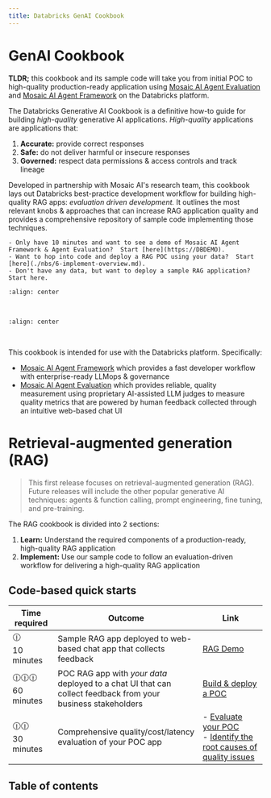 ```yaml
---
title: Databricks GenAI Cookbook
---
```


# GenAI Cookbook

**TLDR;** this cookbook and its sample code will take you from initial POC to high-quality production-ready application using [Mosaic AI Agent Evaluation](https://docs.databricks.com/generative-ai/agent-evaluation/index.html) and [Mosaic AI Agent Framework](https://docs.databricks.com/generative-ai/retrieval-augmented-generation.html) on the Databricks platform.

The Databricks Generative AI Cookbook is a definitive how-to guide for building *high-quality* generative AI applications. *High-quality* applications are applications that:
1. **Accurate:** provide correct responses
2. **Safe:** do not deliver harmful or insecure responses
3. **Governed:** respect data permissions & access controls and track lineage

Developed in partnership with Mosaic AI's research team, this cookbook lays out Databricks best-practice development workflow for building high-quality RAG apps: *evaluation driven development.* It outlines the most relevant knobs & approaches that can increase RAG application quality and provides a comprehensive repository of sample code implementing those techniques. 

```{important}
- Only have 10 minutes and want to see a demo of Mosaic AI Agent Framework & Agent Evaluation?  Start [here](https://DBDEMO).
- Want to hop into code and deploy a RAG POC using your data?  Start [here](./nbs/6-implement-overview.md).
- Don't have any data, but want to deploy a sample RAG application?  Start here.
```

```{image} images/index/dbxquality.png
:align: center
```

<br/>


```{image} images/5-hands-on/review_app2.gif
:align: center
```

<br/>

This cookbook is intended for use with the Databricks platform.  Specifically:
- [Mosaic AI Agent Framework](https://docs.databricks.com/generative-ai/retrieval-augmented-generation.html) which provides a fast developer workflow with enterprise-ready LLMops & governance
- [Mosaic AI Agent Evaluation](https://docs.databricks.com/generative-ai/agent-evaluation/index.html) which provides reliable, quality measurement using proprietary AI-assisted LLM judges to measure quality metrics that are powered by human feedback collected through an intuitive web-based chat UI


# Retrieval-augmented generation (RAG)

> This first release focuses on retrieval-augmented generation (RAG).  Future releases will include the other popular generative AI techniques: agents & function calling, prompt engineering, fine tuning, and pre-training.

The RAG cookbook is divided into 2 sections:
1. **Learn:** Understand the required components of a production-ready, high-quality RAG application
2. **Implement:** Use our sample code to follow an evaluation-driven workflow for delivering a high-quality RAG application

## Code-based quick starts

| Time required | Outcome | Link |
|------ | ---- | ---- |
| 🕧 <br/> 10 minutes | Sample RAG app deployed to web-based chat app that collects feedback | [RAG Demo]((https://DBDEMO)) |
| 🕧🕧🕧 <br/>60 minutes | POC RAG app with *your data* deployed to a chat UI that can collect feedback from your business stakeholders | [Build & deploy a POC](./nbs/5-hands-on-build-poc.md)|
| 🕧🕧 <br/>30 minutes | Comprehensive quality/cost/latency evaluation of your POC app | - [Evaluate your POC](./nbs/5-hands-on-evaluate-poc.md) <br/> - [Identify the root causes of quality issues](./nbs/5-hands-on-improve-quality-step-1.md) |



## Table of contents
<!--
**Table of contents**
1. [RAG overview](./nbs/1-introduction-to-rag): Understand how RAG works at a high-level
2. [RAG fundamentals](./nbs/2-fundamentals-unstructured): Understand the key components in a RAG app
3. [RAG quality knobs](./nbs/3-deep-dive): Understand the knobs Databricks recommends tuning improve RAG app quality 
4. [RAG quality evaluation deep dive](./nbs/4-evaluation): Understand how RAG evaluation works, including creating evaluation sets, the quality metrics that matter, and required developer tooling
5. [Evaluation-driven development](nbs/5-rag-development-workflow.md): Understand Databricks recommended development workflow for building, testing, and deploying a high-quality RAG application: evaluation-driven development-->

```{tableofcontents}
```
<!--
#### Implement

**Table of contents**


1. [Gather Requirements](./nbs/5-hands-on-requirements.md): Requirements you must discover from stakeholders before building a RAG app
2. [Deploy POC to Collect Stakeholder Feedback](./nbs/5-hands-on-build-poc.md): Launch a proof of concept (POC) to gather feedback from stakeholders and understand baseline quality
3. [Evaluate POC’s Quality](./nbs/5-hands-on-evaluate-poc.md): Assess the quality of your POC to identify areas for improvement
4. [Root Cause & Iteratively Fix Quality Issues](./nbs/5-hands-on-improve-quality.md): Diagnose the root causes of any quality issues and apply iterative fixes to improve the app's quality
5. [Deploy & Monitor](./nbs/5-hands-on-deploy-and-monitor.md): Deploy the finalized RAG app to production and continuously monitor its performance to ensure sustained quality.
-->
